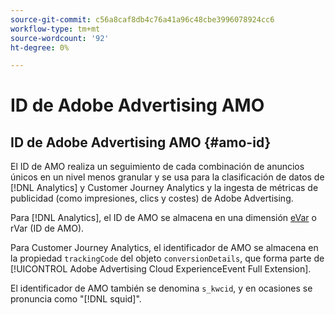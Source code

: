 ```yaml
---
source-git-commit: c56a8caf8db4c76a41a96c48cbe3996078924cc6
workflow-type: tm+mt
source-wordcount: '92'
ht-degree: 0%

---
```

# ID de Adobe Advertising AMO

## ID de Adobe Advertising AMO {#amo-id}

El ID de AMO realiza un seguimiento de cada combinación de anuncios únicos en un nivel menos granular y se usa para la clasificación de datos de [!DNL Analytics] y Customer Journey Analytics y la ingesta de métricas de publicidad (como impresiones, clics y costes) de Adobe Advertising.

Para [!DNL Analytics], el ID de AMO se almacena en una dimensión [eVar](https://experienceleague.adobe.com/docs/analytics/components/dimensions/evar.html) o rVar (ID de AMO).

Para Customer Journey Analytics, el identificador de AMO se almacena en la propiedad `trackingCode` del objeto `conversionDetails`, que forma parte de [!UICONTROL Adobe Advertising Cloud ExperienceEvent Full Extension].

El identificador de AMO también se denomina `s_kwcid`, y en ocasiones se pronuncia como &quot;[!DNL squid]&quot;.
